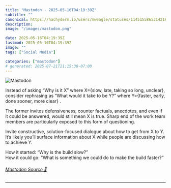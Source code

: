 ```yaml
---
title: "Mastodon - 2025-05-16T04:19:39Z"
subtitle: ""
canonical: https://hachyderm.io/users/mweagle/statuses/114515586531421699
description:
image: "/images/mastodon.png"

date: 2025-05-16T04:19:39Z
lastmod: 2025-05-16T04:19:39Z
image: ""
tags: ["Social Media"]

categories: ["mastodon"]
# generated: 2025-07-21T21:15:38-07:00
---
```

![Mastodon](/images/mastodon.png)

<p>Instead of asking “Why is it X” where X={slow, late, taking so long, unclear}, consider rephrasing as “What would it take to be Y?” where Y={faster, early, done sooner, more clear} .</p><p>The former invites defensiveness, counter factuals, anecdotes, and even if it could be answered, would still mean X is true. Sharp end of the work team members are particularly exposed to this form of questioning.</p><p>Invite constructive, solution-focused dialogue about how to get from X to Y. It’s likely you’ll surface information about X while people are discussing how to achieve Y.</p><p>How it started: “Why is the build slow?”<br />How it could go: “What is something we could do to make the build faster?”</p>


###### [Mastodon Source 🐘](https://hachyderm.io/@mweagle/114515586531421699)

___
